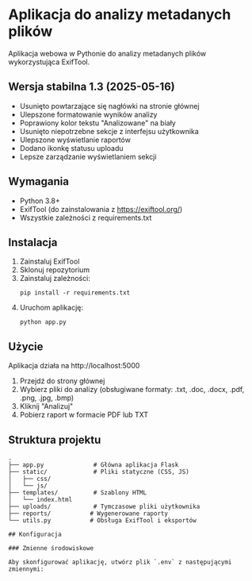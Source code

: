 # Aplikacja do analizy metadanych plików

Aplikacja webowa w Pythonie do analizy metadanych plików wykorzystująca ExifTool.

## Wersja stabilna 1.3 (2025-05-16)

- Usunięto powtarzające się nagłówki na stronie głównej
- Ulepszone formatowanie wyników analizy
- Poprawiony kolor tekstu "Analizowane" na biały
- Usunięto niepotrzebne sekcje z interfejsu użytkownika
- Ulepszone wyświetlanie raportów
- Dodano ikonkę statusu uploadu
- Lepsze zarządzanie wyświetlaniem sekcji

## Wymagania

- Python 3.8+
- ExifTool (do zainstalowania z https://exiftool.org/)
- Wszystkie zależności z requirements.txt

## Instalacja

1. Zainstaluj ExifTool
2. Sklonuj repozytorium
3. Zainstaluj zależności:
   ```
   pip install -r requirements.txt
   ```
4. Uruchom aplikację:
   ```
   python app.py
   ```

## Użycie

Aplikacja działa na http://localhost:5000

1. Przejdź do strony głównej
2. Wybierz pliki do analizy (obsługiwane formaty: .txt, .doc, .docx, .pdf, .png, .jpg, .bmp)
3. Kliknij "Analizuj"
4. Pobierz raport w formacie PDF lub TXT

## Struktura projektu

```
.
├── app.py              # Główna aplikacja Flask
├── static/             # Pliki statyczne (CSS, JS)
│   ├── css/
│   └── js/
├── templates/          # Szablony HTML
│   └── index.html
├── uploads/            # Tymczasowe pliki użytkownika
├── reports/           # Wygenerowane raporty
└── utils.py           # Obsługa ExifTool i eksportów

## Konfiguracja

### Zmienne środowiskowe

Aby skonfigurować aplikację, utwórz plik `.env` z następującymi zmiennymi:

```
